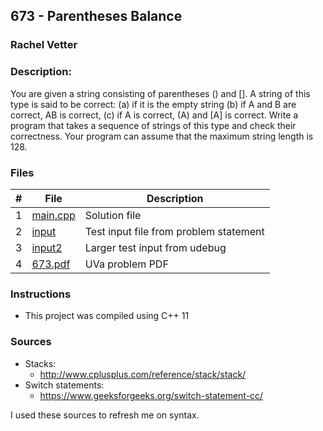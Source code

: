 ## 673 - Parentheses Balance
### Rachel Vetter 
### Description:

You are given a string consisting of parentheses () and []. A string of this type is said to be correct:
(a) if it is the empty string
(b) if A and B are correct, AB is correct,
(c) if A is correct, (A) and [A] is correct.
Write a program that takes a sequence of strings of this type and check their correctness. Your program can assume that the maximum string length is 128.

### Files

|   #   | File                       | Description                                                |
| :---: | -------------------------- | ---------------------------------------------------------- |
|   1   | [main.cpp](./main.cpp)     | Solution file                                              |
|   2   | [input](./input.txt)       | Test input file from problem statement                     |
|   3   | [input2](./input2.txt)     | Larger test input from udebug                              |
|   4   | [673.pdf](./673.pdf)   | UVa problem PDF                                            |


### Instructions

- This project was compiled using C++ 11 

### Sources

- Stacks:
    - http://www.cplusplus.com/reference/stack/stack/
- Switch statements:
    - https://www.geeksforgeeks.org/switch-statement-cc/

I used these sources to refresh me on syntax.
